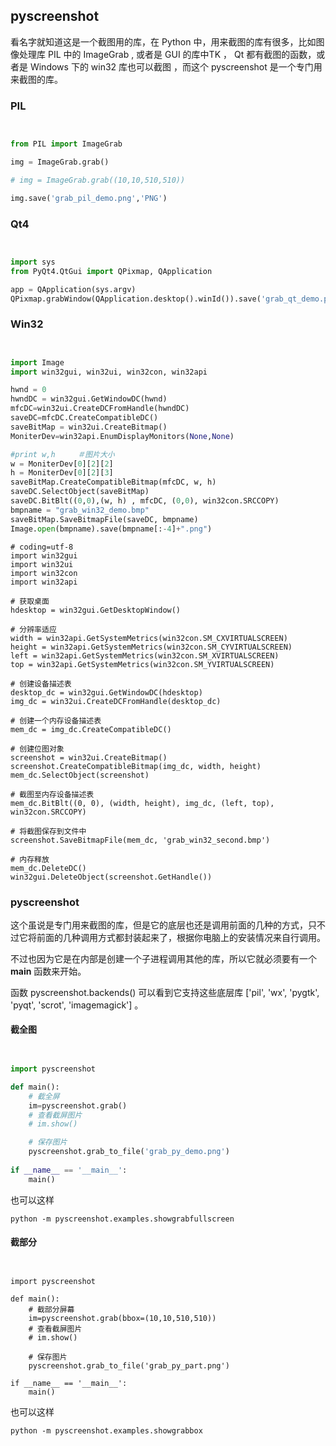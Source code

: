 ## pyscreenshot

看名字就知道这是一个截图用的库，在 Python 中，用来截图的库有很多，比如图像处理库 PIL 中的 ImageGrab , 或者是 GUI 的库中TK ， Qt 都有截图的函数，或者是 Windows 下的 win32 库也可以截图 ，而这个 pyscreenshot 是一个专门用来截图的库。

### PIL

```python


from PIL import ImageGrab

img = ImageGrab.grab()

# img = ImageGrab.grab((10,10,510,510))

img.save('grab_pil_demo.png','PNG')
```

### Qt4

```python


import sys  
from PyQt4.QtGui import QPixmap, QApplication  

app = QApplication(sys.argv)  
QPixmap.grabWindow(QApplication.desktop().winId()).save('grab_qt_demo.png', 'png')  
```

### Win32

```python


import Image
import win32gui, win32ui, win32con, win32api  

hwnd = 0 
hwndDC = win32gui.GetWindowDC(hwnd)   
mfcDC=win32ui.CreateDCFromHandle(hwndDC)   
saveDC=mfcDC.CreateCompatibleDC()   
saveBitMap = win32ui.CreateBitmap()   
MoniterDev=win32api.EnumDisplayMonitors(None,None)  

#print w,h　　　＃图片大小  
w = MoniterDev[0][2][2]  
h = MoniterDev[0][2][3]  
saveBitMap.CreateCompatibleBitmap(mfcDC, w, h)   
saveDC.SelectObject(saveBitMap)   
saveDC.BitBlt((0,0),(w, h) , mfcDC, (0,0), win32con.SRCCOPY)  
bmpname = "grab_win32_demo.bmp"
saveBitMap.SaveBitmapFile(saveDC, bmpname)  
Image.open(bmpname).save(bmpname[:-4]+".png") 
```

```
# coding=utf-8
import win32gui
import win32ui
import win32con
import win32api

# 获取桌面
hdesktop = win32gui.GetDesktopWindow()

# 分辨率适应
width = win32api.GetSystemMetrics(win32con.SM_CXVIRTUALSCREEN)
height = win32api.GetSystemMetrics(win32con.SM_CYVIRTUALSCREEN)
left = win32api.GetSystemMetrics(win32con.SM_XVIRTUALSCREEN)
top = win32api.GetSystemMetrics(win32con.SM_YVIRTUALSCREEN)

# 创建设备描述表
desktop_dc = win32gui.GetWindowDC(hdesktop)
img_dc = win32ui.CreateDCFromHandle(desktop_dc)

# 创建一个内存设备描述表
mem_dc = img_dc.CreateCompatibleDC()

# 创建位图对象
screenshot = win32ui.CreateBitmap()
screenshot.CreateCompatibleBitmap(img_dc, width, height)
mem_dc.SelectObject(screenshot)

# 截图至内存设备描述表
mem_dc.BitBlt((0, 0), (width, height), img_dc, (left, top), win32con.SRCCOPY)

# 将截图保存到文件中
screenshot.SaveBitmapFile(mem_dc, 'grab_win32_second.bmp')

# 内存释放
mem_dc.DeleteDC()
win32gui.DeleteObject(screenshot.GetHandle())
```

### pyscreenshot

这个虽说是专门用来截图的库，但是它的底层也还是调用前面的几种的方式，只不过它将前面的几种调用方式都封装起来了，根据你电脑上的安装情况来自行调用。

不过也因为它是在内部是创建一个子进程调用其他的库，所以它就必须要有一个 __main__ 函数来开始。

函数 pyscreenshot.backends() 可以看到它支持这些底层库 ['pil', 'wx', 'pygtk', 'pyqt', 'scrot', 'imagemagick'] 。

#### 截全图

```python


import pyscreenshot

def main():
	# 截全屏
	im=pyscreenshot.grab()
	# 查看截屏图片
	# im.show()

	# 保存图片
	pyscreenshot.grab_to_file('grab_py_demo.png')
	
if __name__ == '__main__':
	main()

```

也可以这样

```
python -m pyscreenshot.examples.showgrabfullscreen
```

#### 截部分

```


import pyscreenshot

def main():
	# 截部分屏幕
	im=pyscreenshot.grab(bbox=(10,10,510,510)) 
	# 查看截屏图片
	# im.show()

	# 保存图片
	pyscreenshot.grab_to_file('grab_py_part.png')

if __name__ == '__main__':
	main()
```

也可以这样

```
python -m pyscreenshot.examples.showgrabbox
```